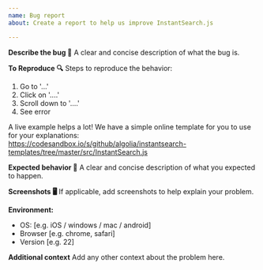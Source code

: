 ```yaml
---
name: Bug report
about: Create a report to help us improve InstantSearch.js

---
```


<!--
  Thanks for participating in this project! We will try to answer as soon as possible 🙏
-->

**Describe the bug 🐛**
A clear and concise description of what the bug is.

**To Reproduce 🔍**
Steps to reproduce the behavior:
1. Go to '...'
2. Click on '....'
3. Scroll down to '....'
4. See error

A live example helps a lot!   We have a simple online template for you to use for your explanations:
  https://codesandbox.io/s/github/algolia/instantsearch-templates/tree/master/src/InstantSearch.js

**Expected behavior 💭**
A clear and concise description of what you expected to happen.

**Screenshots 🖥**
If applicable, add screenshots to help explain your problem.

**Environment:**
 - OS: [e.g. iOS / windows / mac / android]
 - Browser [e.g. chrome, safari]
 - Version [e.g. 22]

**Additional context**
Add any other context about the problem here.
